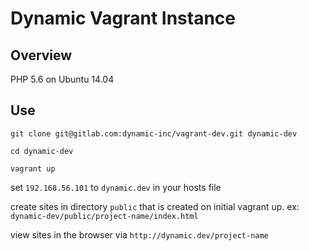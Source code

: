# Dynamic Vagrant Instance

## Overview

PHP 5.6 on Ubuntu 14.04

## Use

`git clone git@gitlab.com:dynamic-inc/vagrant-dev.git dynamic-dev`

`cd dynamic-dev` 

`vagrant up`

set `192.168.56.101` to `dynamic.dev` in your hosts file

create sites in directory `public`  that is created on initial vagrant up. ex: `dynamic-dev/public/project-name/index.html`

view sites in the browser via `http://dynamic.dev/project-name`